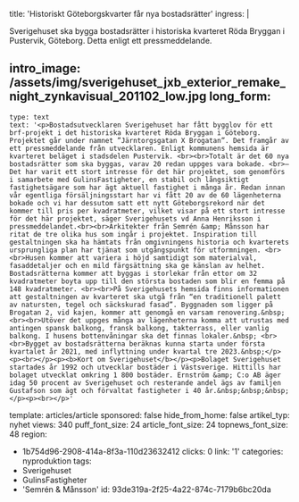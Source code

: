 title: 'Historiskt Göteborgskvarter får nya bostadsrätter'
ingress: |
  <p>Sverigehuset ska bygga bostadsrätter i historiska kvarteret Röda Bryggan i Pustervik, Göteborg. Detta enligt ett pressmeddelande.
  </p>
  
intro_image: /assets/img/sverigehuset_jxb_exterior_remake_night_zynkavisual_201102_low.jpg
long_form:
  -
    type: text
    text: '<p>Bostadsutvecklaren Sverigehuset har fått bygglov för ett brf-projekt i det historiska kvarteret Röda Bryggan i Göteborg. Projektet går under namnet ”Järntorgsgatan X Brogatan”. Det framgår av ett pressmeddelande från utvecklaren. Enligt kommunens hemsida är kvarteret beläget i stadsdelen Pustervik. <br><br>Totalt är det 60 nya bostadsrätter som ska byggas, varav 20 redan uppges vara bokade. <br>– Det har varit ett stort intresse för det här projektet, som genomförs i samarbete med GulinsFastigheter, en stabil och långsiktigt fastighetsägare som har ägt aktuell fastighet i många år. Redan innan vår egentliga försäljningsstart har vi fått 20 av de 60 lägenheterna bokade och vi har dessutom satt ett nytt Göteborgsrekord när det kommer till pris per kvadratmeter, vilket visar på ett stort intresse för det här projektet, säger Sverigehusets vd Anna Henriksson i pressmeddelandet.<br><br>Arkitekter från Semrén &amp; Månsson har ritat de tre olika hus som ingår i projektet. Inspiration till gestaltningen ska ha hämtats från omgivningens historia och kvarterets ursprungliga plan har tjänat som utgångspunkt för utformningen. <br><br>Husen kommer att variera i höjd samtidigt som materialval, fasaddetaljer och en mild färgsättning ska ge känslan av helhet. Bostadsrätterna kommer att byggas i storlekar från ettor om 32 kvadratmeter boyta upp till den största bostaden som blir en femma på 148 kvadratmeter. <br><br>På Sverigehusets hemsida finns informationen att gestaltningen av kvarteret ska utgå från “en traditionell palett av natursten, tegel och säckskurad fasad”. Byggnaden som ligger på Brogatan 2, vid kajen, kommer att genomgå en varsam renovering.&nbsp; <br><br>Utöver det uppges många av lägenheterna komma att utrustas med antingen spansk balkong, fransk balkong, takterrass, eller vanlig balkong. I husens bottenvåningar ska det finnas lokaler.&nbsp; <br><br>Bygget av bostadsrätterna beräknas kunna starta under första kvartalet år 2021, med inflyttning under kvartal tre 2023.&nbsp;</p><p><br></p><p><b>Kort om Sverigehuset</b></p><p>Bolaget Sverigehuset startades år 1992 och utvecklar bostäder i Västsverige. Hittills har bolaget utvecklat omkring 1 800 bostäder. Ernström &amp; C:o AB äger idag 50 procent av Sverigehuset och resterande andel ägs av familjen Gustafson som ägt och förvaltat fastigheter i 40 år.&nbsp;&nbsp;&nbsp;</p><p><br></p>'
template: articles/article
sponsored: false
hide_from_home: false
artikel_typ: nyhet
views: 340
puff_font_size: 24
article_font_size: 24
topnews_font_size: 48
region:
  - 1b754d96-2908-414a-8f3a-110d23632412
clicks: 0
link: '1'
categories: nyproduktion
tags:
  - Sverigehuset
  - GulinsFastigheter
  - 'Semrén & Månsson'
id: 93de319a-2f25-4a22-874c-7179b6bc20da
